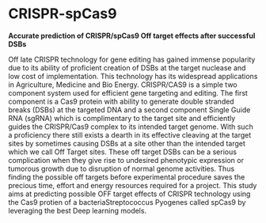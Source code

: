 # CRISPR-spCas9
**Accurate prediction of CRISPR/spCas9 Off target effects after successful DSBs**

Off late CRISPR technology for gene editing has gained immense popularity due to its ability of proficient creation of DSBs at the target nuclease and low cost of implementation. This technology has its widespread applications in Agriculture, Medicine and Bio Energy. CRISPR/CAS9 is a simple two component system used for efficient gene targeting and editing. The first component is a Cas9 protein with ability to generate double stranded breaks (DSBs) at the targeted DNA and a second component Single Guide RNA (sgRNA) which is complimentary to the target site and efficiently guides the CRISPR/Cas9 complex to its intended target genome. With such a proficiency there still exists a dearth in its effective cleaving at the target sites by sometimes causing DSBs at a site other than the intended target which we call Off Target sites. These off target DSBs can be a serious complication when they give rise to undesired phenotypic expression or tumorous growth due to disruption of normal genome activities. Thus finding the possible off targets before experimental procedure saves the precious time, effort and energy resources required for a project. This study aims at predicting possible OFF target effects of CRISPR technology using the Cas9 protien of a bacteriaStreptococcus Pyogenes called spCas9 by leveraging the best Deep learning models.



